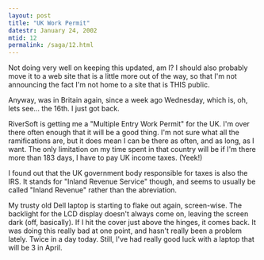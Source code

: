 ```yaml
---
layout: post
title: "UK Work Permit"
datestr: January 24, 2002
mtid: 12
permalink: /saga/12.html
---
```


Not doing very well on keeping this updated, am I? I should also probably move
it to a web site that is a little more out of the way, so that I'm not announcing
the fact I'm not home to a site that is THIS public.

Anyway, was in Britain again, since a week ago Wednesday, which is, oh, lets
see... the 16th. I just got back.

RiverSoft is getting me a "Multiple Entry Work Permit" for the UK.
I'm over there often enough that it will be a good thing. I'm not sure what
all the ramifications are, but it does mean I can be there as often, and as
long, as I want. The only limitation on my time spent in that country will be
if I'm there more than 183 days, I have to pay UK income taxes. (Yeek!)

I found out that the UK government body responsible for taxes is also the IRS.
It stands for "Inland Revenue Service" though, and seems to usually
be called "Inland Revenue" rather than the abreviation.

My trusty old Dell laptop is starting to flake out again, screen-wise. The
backlight for the LCD display doesn't always come on, leaving the screen dark
(off, basically). If I hit the cover just above the hinges, it comes back. It
was doing this really bad at one point, and hasn't really been a problem lately.
Twice in a day today. Still, I've had really good luck with a laptop that will
be 3 in April.

